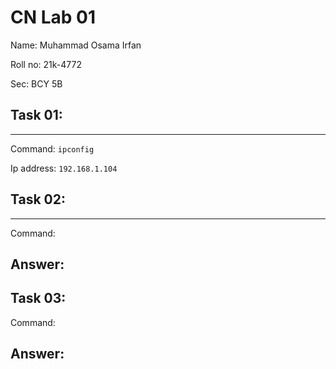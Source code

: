# CN Lab 01
Name: Muhammad Osama Irfan

Roll no: 21k-4772

Sec: BCY 5B

## Task 01:
---
Command: `ipconfig`

Ip address: `192.168.1.104`

## Task 02:
---
Command: 

Answer:
---
## Task 03:
Command:

Answer:
---
